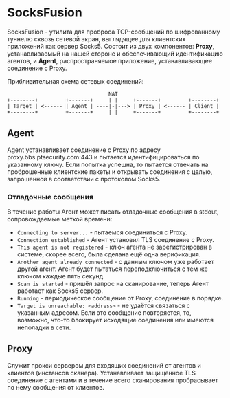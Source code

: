 # SocksFusion

SocksFusion - утилита для проброса TCP-сообщений по шифрованному туннелю сквозь сетевой экран, выглядящее для клиентских приложений как сервер Socks5. Состоит из двух компонентов: **Proxy**, устанавливаемый на нашей стороне и обеспечивающий идентификацию агентов, и **Agent**, распространяемое приложение, устанавливающее соединение с Proxy.

Приблизительная схема сетевых соединений:

                                     NAT
    +--------+         +-------+     | |     +-------+         +--------+
    | Target | <------ | Agent | ----|-|---> | Proxy | <------ | Client |
    +--------+         +-------+     | |     +-------+         +--------+


## Agent

Agent устанавливает соединение с Proxy по адресу proxy.bbs.ptsecurity.com:443 и пытается идентифицироваться по указанному ключу. Если попытка успешна, то пытается отвечать на проброшенные клиентские пакеты и открывать соединения с целью, запрошенной в соответствии с протоколом Socks5.

### Отладочные сообщения

В течение работы Агент может писать отладочные сообщения в stdout, сопровождаемые меткой времени: 
* `Connecting to server...` - пытаемся соединиться с Proxy. 
* `Connection established` - Агент установил TLS соединение с Proxy. 
* `This agent is not registered` - ключ агента не зарегистрирован в системе, скорее всего, была сделана ещё одна верификация. 
* `Another agent already connected` - с данным ключом уже работает другой агент. Агент будет пытаться переподключиться с тем же ключом каждые пять секунд. 
* `Scan is started` - пришёл запрос на сканирование, теперь Агент работает как Socks5 сервер. 
* `Running` - периодическое сообщение от Proxy, соединение в порядке. 
* `Target is unreachable: <address>` - не удаётся связаться с указанным адресом. Если это сообщение повторяется, то, возможно, что-то блокирует исходящие соединения или имеются неполадки в сети. 

## Proxy

Служит прокси сервером для входящих соединений от агентов и клиентов (инстансов сканера). Устанавливает защищённое TLS соединение с агентами и в течение всего сканирования пробрасывает по нему сообщения от клиентов.
